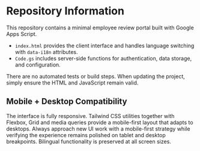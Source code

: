 # Repository Information

This repository contains a minimal employee review portal built with Google Apps Script.

- `index.html` provides the client interface and handles language switching with `data-i18n` attributes.
- `Code.gs` includes server-side functions for authentication, data storage, and configuration.

There are no automated tests or build steps. When updating the project, simply ensure the HTML and JavaScript remain valid.

## Mobile + Desktop Compatibility
The interface is fully responsive. Tailwind CSS utilities together with Flexbox, Grid and media queries provide a mobile-first layout that adapts to desktops. Always approach new UI work with a mobile-first strategy while verifying the experience remains polished on tablet and desktop breakpoints. Bilingual functionality is preserved at all screen sizes.
